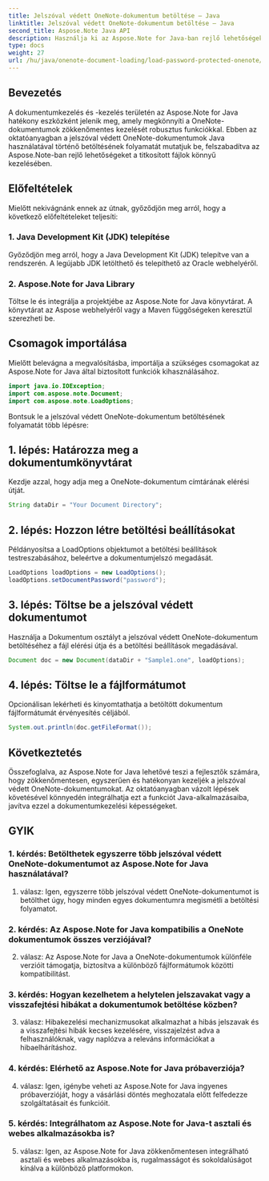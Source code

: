 ```yaml
---
title: Jelszóval védett OneNote-dokumentum betöltése – Java
linktitle: Jelszóval védett OneNote-dokumentum betöltése – Java
second_title: Aspose.Note Java API
description: Használja ki az Aspose.Note for Java-ban rejlő lehetőségeket a jelszóval védett OneNote dokumentumok egyszerű kezelésében. Növelje Java dokumentumkezelését az Aspose.Note segítségével.
type: docs
weight: 27
url: /hu/java/onenote-document-loading/load-password-protected-onenote/
---
```

## Bevezetés

A dokumentumkezelés és -kezelés területén az Aspose.Note for Java hatékony eszközként jelenik meg, amely megkönnyíti a OneNote-dokumentumok zökkenőmentes kezelését robusztus funkciókkal. Ebben az oktatóanyagban a jelszóval védett OneNote-dokumentumok Java használatával történő betöltésének folyamatát mutatjuk be, felszabadítva az Aspose.Note-ban rejlő lehetőségeket a titkosított fájlok könnyű kezelésében.

## Előfeltételek

Mielőtt nekivágnánk ennek az útnak, győződjön meg arról, hogy a következő előfeltételeket teljesíti:

### 1. Java Development Kit (JDK) telepítése

Győződjön meg arról, hogy a Java Development Kit (JDK) telepítve van a rendszerén. A legújabb JDK letölthető és telepíthető az Oracle webhelyéről.

### 2. Aspose.Note for Java Library

Töltse le és integrálja a projektjébe az Aspose.Note for Java könyvtárat. A könyvtárat az Aspose webhelyéről vagy a Maven függőségeken keresztül szerezheti be.

## Csomagok importálása

Mielőtt belevágna a megvalósításba, importálja a szükséges csomagokat az Aspose.Note for Java által biztosított funkciók kihasználásához.

```java
import java.io.IOException;
import com.aspose.note.Document;
import com.aspose.note.LoadOptions;
```

Bontsuk le a jelszóval védett OneNote-dokumentum betöltésének folyamatát több lépésre:

## 1. lépés: Határozza meg a dokumentumkönyvtárat

Kezdje azzal, hogy adja meg a OneNote-dokumentum címtárának elérési útját.

```java
String dataDir = "Your Document Directory";
```

## 2. lépés: Hozzon létre betöltési beállításokat

Példányosítsa a LoadOptions objektumot a betöltési beállítások testreszabásához, beleértve a dokumentumjelszó megadását.

```java
LoadOptions loadOptions = new LoadOptions();
loadOptions.setDocumentPassword("password");
```

## 3. lépés: Töltse be a jelszóval védett dokumentumot

Használja a Dokumentum osztályt a jelszóval védett OneNote-dokumentum betöltéséhez a fájl elérési útja és a betöltési beállítások megadásával.

```java
Document doc = new Document(dataDir + "Sample1.one", loadOptions);
```

## 4. lépés: Töltse le a fájlformátumot

Opcionálisan lekérheti és kinyomtathatja a betöltött dokumentum fájlformátumát érvényesítés céljából.

```java
System.out.println(doc.getFileFormat());
```

## Következtetés

Összefoglalva, az Aspose.Note for Java lehetővé teszi a fejlesztők számára, hogy zökkenőmentesen, egyszerűen és hatékonyan kezeljék a jelszóval védett OneNote-dokumentumokat. Az oktatóanyagban vázolt lépések követésével könnyedén integrálhatja ezt a funkciót Java-alkalmazásaiba, javítva ezzel a dokumentumkezelési képességeket.

## GYIK

### 1. kérdés: Betölthetek egyszerre több jelszóval védett OneNote-dokumentumot az Aspose.Note for Java használatával?

1. válasz: Igen, egyszerre több jelszóval védett OneNote-dokumentumot is betölthet úgy, hogy minden egyes dokumentumra megismétli a betöltési folyamatot.

### 2. kérdés: Az Aspose.Note for Java kompatibilis a OneNote dokumentumok összes verziójával?

2. válasz: Az Aspose.Note for Java a OneNote-dokumentumok különféle verzióit támogatja, biztosítva a különböző fájlformátumok közötti kompatibilitást.

### 3. kérdés: Hogyan kezelhetem a helytelen jelszavakat vagy a visszafejtési hibákat a dokumentumok betöltése közben?

3. válasz: Hibakezelési mechanizmusokat alkalmazhat a hibás jelszavak és a visszafejtési hibák kecses kezelésére, visszajelzést adva a felhasználóknak, vagy naplózva a releváns információkat a hibaelhárításhoz.

### 4. kérdés: Elérhető az Aspose.Note for Java próbaverziója?

4. válasz: Igen, igénybe veheti az Aspose.Note for Java ingyenes próbaverzióját, hogy a vásárlási döntés meghozatala előtt felfedezze szolgáltatásait és funkcióit.

### 5. kérdés: Integrálhatom az Aspose.Note for Java-t asztali és webes alkalmazásokba is?

5. válasz: Igen, az Aspose.Note for Java zökkenőmentesen integrálható asztali és webes alkalmazásokba is, rugalmasságot és sokoldalúságot kínálva a különböző platformokon.